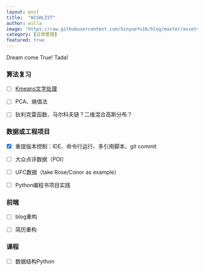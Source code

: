 ```yaml
---
layout: post
title:  "WISHLIST"
author: willa
image: "https://raw.githubusercontent.com/XinyueYu16/blog/master/assets/images/wishlist.jpg"
category: [日常整理]
featured: true
---
```


Dream come True! Tada!



### 算法复习

- [ ] [Kmeans文字处理](https://scikit-learn.org/stable/auto_examples/text/plot_document_clustering.html#sphx-glr-auto-examples-text-plot-document-clustering-py)
- [ ] PCA、熵值法
- [ ] 狄利克雷函数、马尔科夫链？二维混合高斯分布？



### 数据或工程项目

- [x] 重提版本控制：IDE、命令行运行、多引用脚本、git commit
- [ ] 大众点评数据（POI）
- [ ] UFC数据（take Rose/Conor as example）
- [ ] Python编程书项目实践



### 前端

- [ ] blog重构
- [ ] 简历重构



### 课程

- [ ] 数据结构Python